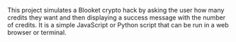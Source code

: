 This project simulates a Blooket crypto hack by asking the user how many credits they want and then displaying a success message with the number of credits. It is a simple JavaScript or Python script that can be run in a web browser or terminal.

